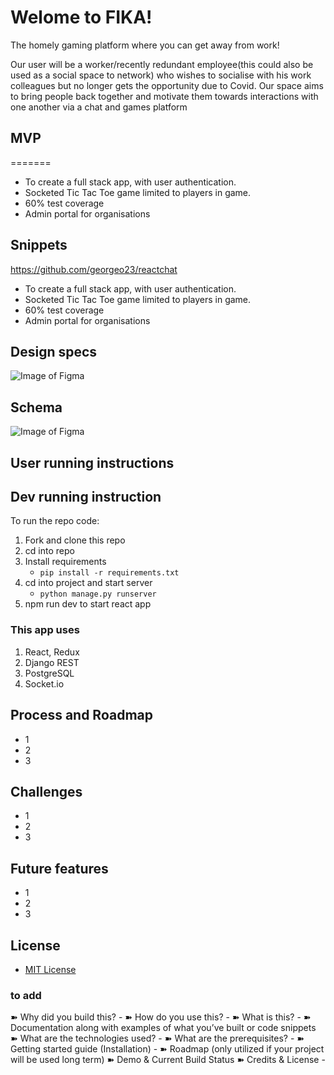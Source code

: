 # Welome to FIKA!

The homely gaming platform where you can get away from work!

Our user will be a worker/recently redundant employee(this could also be used as a social space to network) who wishes to socialise with his work colleagues but no longer gets the opportunity due to Covid. Our space aims to bring people back together and motivate them towards interactions with one another via a chat and games platform

## MVP

=======
* To create a full stack app, with user authentication.
* Socketed Tic Tac Toe game limited to players in game.
* 60% test coverage
* Admin portal for organisations

## Snippets

https://github.com/georgeo23/reactchat




- To create a full stack app, with user authentication.
- Socketed Tic Tac Toe game limited to players in game.
- 60% test coverage
- Admin portal for organisations

## Design specs

![Image of Figma](https://github.com/shewitt93/FIKA---Final-Project/blob/master/Screenshot%202020-09-24%20at%2019.55.45.png)

## Schema

![Image of Figma](https://github.com/shewitt93/FIKA---Final-Project/blob/master/Schema.png)

## User running instructions

## Dev running instruction

To run the repo code:

1. Fork and clone this repo
2. cd into repo
3. Install requirements
   - `pip install -r requirements.txt`
4. cd into project and start server
   - `python manage.py runserver`
5. npm run dev to start react app

### This app uses

1. React, Redux
2. Django REST
3. PostgreSQL
4. Socket.io

## Process and Roadmap

- 1
- 2
- 3

## Challenges

- 1
- 2
- 3

## Future features

- 1
- 2
- 3

## License

- [MIT License](https://opensource.org/licenses/mit-license.php)

### to add

➽ Why did you build this? -
➽ How do you use this? -
➽ What is this? -
➽ Documentation along with examples of what you’ve built or code snippets
➽ What are the technologies used? -
➽ What are the prerequisites? -
➽ Getting started guide (Installation) -
➽ Roadmap (only utilized if your project will be used long term)
➽ Demo & Current Build Status
➽ Credits & License -
